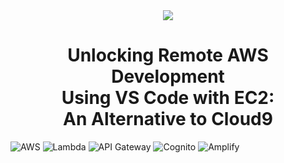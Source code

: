 <div align="center">
    <image src="Github_page/static/images/thumb.png" width=full></image>
    <h1> <span>Unlocking Remote AWS Development</span> <br>
    <span>Using VS Code with EC2:</span> <br>
    <span>An Alternative to Cloud9</span></h1>
</div>


![AWS](https://img.shields.io/badge/AWS-FF9900?logo=amazon-aws&logoColor=white) ![Lambda](https://img.shields.io/badge/AWS%20Lambda-FF9900?logo=aws-lambda&logoColor=white) ![API Gateway](https://img.shields.io/badge/AWS%20API%20Gateway-FF4B00?logo=amazon-api-gateway&logoColor=white) ![Cognito](https://img.shields.io/badge/AWS%20Cognito-FF4B00?logo=aws-cognito&logoColor=white) ![Amplify](https://img.shields.io/badge/AWS%20Amplify-FF4B00?logo=aws-amplify&logoColor=white)